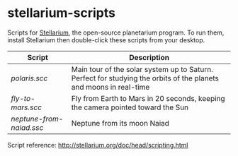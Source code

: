 # stellarium-scripts
Scripts for [Stellarium](http://stellarium.org/), the open-source planetarium program.  To run them, install Stellarium then double-click these scripts from your desktop.

Script | Description
--- | ---
*polaris.scc* | Main tour of the solar system up to Saturn. Perfect for studying the orbits of the planets and moons in real-time
*fly-to-mars.scc* | Fly from Earth to Mars in 20 seconds, keeping the camera pointed toward the Sun
*neptune-from-naiad.ssc* | Neptune from its moon Naiad

Script reference: <http://stellarium.org/doc/head/scripting.html>
